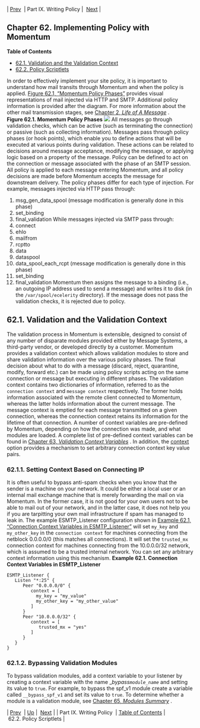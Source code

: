 | [Prev](p.policy)  | Part IX. Writing Policy |  [Next](implementing.policy.scriptlets) |
## Chapter 62. Implementing Policy with Momentum
**Table of Contents**

* [62.1\. Validation and the Validation Context](policy#policy.validation)
* [62.2\. Policy Scriptlets](implementing.policy.scriptlets)

<a class="indexterm" name="idp6950352"></a>
In order to effectively implement your site policy, it is important to understand how mail transits through Momentum and when the policy is applied. [Figure 62.1, “Momentum Policy Phases”](policy#policy.flow-diagram "Figure 62.1. Momentum Policy Phases") provides visual representations of mail injected via HTTP and SMTP. Additional policy information is provided after the diagram. For more information about the other mail transmission stages, see [Chapter 2, *Life of A Message*](loam "Chapter 2. Life of A Message") .
<a name="policy.flow-diagram"></a>
**Figure 62.1. Momentum Policy Phases**
![](images/policy_phases.png)
All messages go through validation checks, which can be active (such as terminating the connection) or passive (such as collecting information).
Messages pass through policy phases (or hook points), which enable you to define actions that will be executed at various points during validation. These actions can be related to decisions around message acceptance, modifying the message, or applying logic based on a property of the message. Policy can be defined to act on the connection or message associated with the phase of an SMTP session. All policy is applied to each message entering Momentum, and all policy decisions are made before Momentum accepts the message for downstream delivery.
The policy phases differ for each type of injection. For example, messages injected via HTTP pass through:
1.  msg_gen_data_spool (message modification is generally done in this phase)
2.  set_binding
3.  final_validation
While messages injected via SMTP pass through:
1.  connect
2.  ehlo
3.  mailfrom
4.  rcptto
5.  data
6.  dataspool
7.  data_spool_each_rcpt (message modification is generally done in this phase)
8.  set_binding
9.  final_validation
Momentum then assigns the message to a binding (i.e., an outgoing IP address used to send a message) and writes it to disk (in the `/var/spool/ecelerity` directory).
If the message does not pass the validation checks, it is rejected due to policy.
## 62.1. Validation and the Validation Context
The validation process in Momentum is extensible, designed to consist of any number of disparate modules provided either by Message Systems, a third-party vendor, or developed directly by a customer. Momentum provides a validation context which allows validation modules to store and share validation information over the various policy phases. The final decision about what to do with a message (discard, reject, quarantine, modify, forward etc.) can be made using policy scripts acting on the same connection or message but executing in different phases.
The validation context contains two dictionaries of information, referred to as the `connection context` and `message context` respectively. The former holds information associated with the remote client connected to Momentum, whereas the latter holds information about the current message. The message context is emptied for each message transmitted on a given connection, whereas the connection context retains its information for the lifetime of that connection.
A number of context variables are pre-defined by Momentum, depending on how the connection was made, and what modules are loaded. A complete list of pre-defined context variables can be found in [Chapter 63, *Validation Context Variables*](policy.context.variables "Chapter 63. Validation Context Variables") . In addition, the [context](conf.ref.context "context") option provides a mechanism to set arbitrary connection context key value pairs.
### 62.1.1. Setting Context Based on Connecting IP
It is often useful to bypass anti-spam checks when you know that the sender is a machine on your network. It could be either a local user or an internal mail exchange machine that is merely forwarding the mail on via Momentum. In the former case, it is not good for your own users not to be able to mail out of your network, and in the latter case, it does not help you if you are tarpitting your own mail infrastructure if spam has managed to leak in.
The example ESMTP_Listener configuration shown in [Example 62.1, “Connection Context Variables in ESMTP_Listener”](policy#policy.context-based-on-ip3.ex "Example 62.1. Connection Context Variables in ESMTP_Listener") will set `my_key` and `my_other_key` in the `connection context` for machines connecting from the netblock 0.0.0.0/0 (this matches all connections). It will set the `trusted_mx` connection context for machines connecting from the 10.0.0.0/32 network, which is assumed to be a trusted internal network. You can set any arbitrary context information using this mechanism.
<a name="policy.context-based-on-ip3.ex"></a>
**Example 62.1. Connection Context Variables in ESMTP_Listener**
```
ESMTP_Listener {
   Listen "*:25" {
      Peer "0.0.0.0/0" {
         context = [
           my_key = "my_value"
           my_other_key = "my_other_value"
         ]
      }
      Peer "10.0.0.0/32" {
         context = [
            trusted_mx = "yes"
         ]
      }
   }
}
```
### 62.1.2. Bypassing Validation Modules
To bypass validation modules, add a context variable to your listener by creating a context variable with the name __bypass_*`module_name`* and setting its value to `true`. For example, to bypass the spf_v1 module create a variable called `__bypass_spf_v1` and set its value to `true`.
To determine whether a module is a validation module, see [Chapter 65, *Modules Summary*](modules.summary.all.modules "Chapter 65. Modules Summary") .

| [Prev](p.policy)  | [Up](p.policy) |  [Next](implementing.policy.scriptlets) |
| Part IX. Writing Policy  | [Table of Contents](index) |  62.2. Policy Scriptlets |

